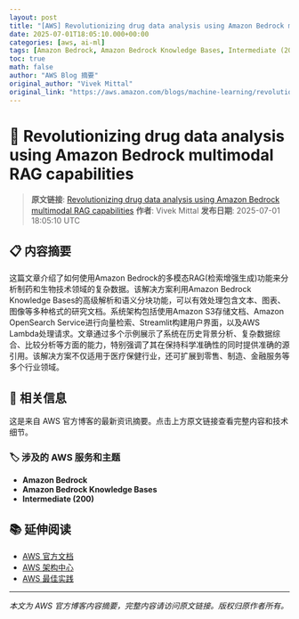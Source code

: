 ```yaml
---
layout: post
title: "[AWS] Revolutionizing drug data analysis using Amazon Bedrock multimodal RAG capabilities"
date: 2025-07-01T18:05:10.000+00:00
categories: [aws, ai-ml]
tags: [Amazon Bedrock, Amazon Bedrock Knowledge Bases, Intermediate (200)]
toc: true
math: false
author: "AWS Blog 摘要"
original_author: "Vivek Mittal"
original_link: "https://aws.amazon.com/blogs/machine-learning/revolutionizing-drug-data-analysis-using-amazon-bedrock-multimodal-rag-capabilities/"
---
```


# 🤖 Revolutionizing drug data analysis using Amazon Bedrock multimodal RAG capabilities

> **原文链接**: [Revolutionizing drug data analysis using Amazon Bedrock multimodal RAG capabilities](https://aws.amazon.com/blogs/machine-learning/revolutionizing-drug-data-analysis-using-amazon-bedrock-multimodal-rag-capabilities/)
> **作者**: Vivek Mittal
> **发布日期**: 2025-07-01 18:05:10 UTC

## 📋 内容摘要

这篇文章介绍了如何使用Amazon Bedrock的多模态RAG(检索增强生成)功能来分析制药和生物技术领域的复杂数据。该解决方案利用Amazon Bedrock Knowledge Bases的高级解析和语义分块功能，可以有效处理包含文本、图表、图像等多种格式的研究文档。系统架构包括使用Amazon S3存储文档、Amazon OpenSearch Service进行向量检索、Streamlit构建用户界面，以及AWS Lambda处理请求。文章通过多个示例展示了系统在历史背景分析、复杂数据综合、比较分析等方面的能力，特别强调了其在保持科学准确性的同时提供准确的源引用。该解决方案不仅适用于医疗保健行业，还可扩展到零售、制造、金融服务等多个行业领域。

## 🔗 相关信息

这是来自 AWS 官方博客的最新资讯摘要。点击上方原文链接查看完整内容和技术细节。

### 🏷️ 涉及的 AWS 服务和主题

- **Amazon Bedrock**
- **Amazon Bedrock Knowledge Bases**
- **Intermediate (200)**

## 📚 延伸阅读

- [AWS 官方文档](https://docs.aws.amazon.com/)
- [AWS 架构中心](https://aws.amazon.com/architecture/)
- [AWS 最佳实践](https://aws.amazon.com/architecture/well-architected/)

---

*本文为 AWS 官方博客内容摘要，完整内容请访问原文链接。版权归原作者所有。*